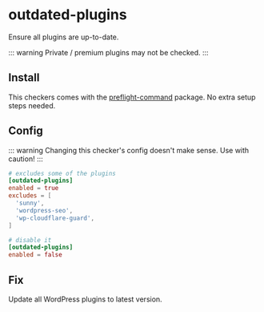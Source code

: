 # outdated-plugins

Ensure all plugins are up-to-date.

::: warning
Private / premium plugins may not be checked.
:::

## Install

This checkers comes with the [preflight-command](http://github.com/itinerisltd/preflight-command) package. No extra setup steps needed.

## Config

::: warning
Changing this checker's config doesn't make sense. Use with caution!
:::

```toml
# excludes some of the plugins
[outdated-plugins]
enabled = true
excludes = [
  'sunny',
  'wordpress-seo',
  'wp-cloudflare-guard',
]

# disable it
[outdated-plugins]
enabled = false
```

## Fix

Update all WordPress plugins to latest version.
